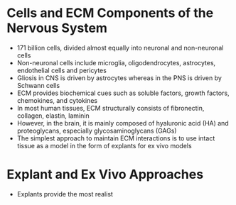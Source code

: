 # Cells and ECM Components of the Nervous System
- 171 billion cells, divided almost equally into neuronal and non-neuronal cells
- Non-neuronal cells include microglia, oligodendrocytes, astrocytes, endothelial cells and pericytes
- Gliosis in CNS is driven by astrocytes whereas in the PNS is driven by Schwann cells
- ECM provides biochemical cues such as soluble factors, growth factors, chemokines, and cytokines
- In most human tissues, ECM structurally consists of fibronectin, collagen, elastin, laminin
- However, in the brain, it is mainly composed of hyaluronic acid (HA) and proteoglycans, especially glycosaminoglycans (GAGs)
- The simplest approach to maintain ECM interactions is to use intact tissue as a model in the form of explants for ex vivo models

# Explant and Ex Vivo Approaches
- Explants provide the most realist